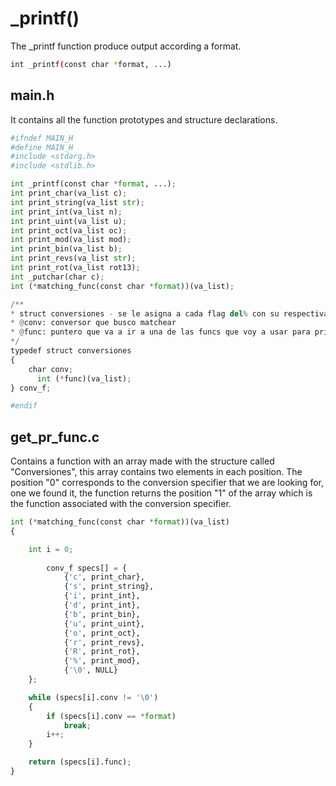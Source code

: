# _printf()

The _printf function produce output according a format.

```bash
int _printf(const char *format, ...)
```

## main.h

It contains all the function prototypes and structure declarations.

```python
#ifndef MAIN_H
#define MAIN_H
#include <stdarg.h>
#include <stdlib.h>

int _printf(const char *format, ...);
int print_char(va_list c);
int print_string(va_list str);
int print_int(va_list n);
int print_uint(va_list u);
int print_oct(va_list oc);
int print_mod(va_list mod);
int print_bin(va_list b);
int print_revs(va_list str);
int print_rot(va_list rot13);
int _putchar(char c);
int (*matching_func(const char *format))(va_list);

/**
* struct conversiones - se le asigna a cada flag del% con su respectiva funcion
* @conv: conversor que busco matchear
* @func: puntero que va a ir a una de las funcs que voy a usar para printear
*/
typedef struct conversiones
{
    char conv;
      int (*func)(va_list);
} conv_f;

#endif
```

## get_pr_func.c

Contains a function with an array made with the structure called "Conversiones", this array contains two elements in each position. The position "0" corresponds to the conversion specifier that we are looking for, one we found it, the function returns the position "1" of the array which is the function associated with the conversion specifier.


```python
int (*matching_func(const char *format))(va_list)
{

    int i = 0;
	
		conv_f specs[] = {
			{'c', print_char},
			{'s', print_string},
			{'i', print_int},
			{'d', print_int},
			{'b', print_bin},
			{'u', print_uint},
			{'o', print_oct},
			{'r', print_revs},
			{'R', print_rot},
			{'%', print_mod},
			{'\0', NULL}
	};

	while (specs[i].conv != '\0')
	{
		if (specs[i].conv == *format)
			break;
		i++;
	}

	return (specs[i].func);
}
```
